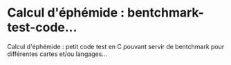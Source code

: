# Calcul d'éphémide : bentchmark-test-code...
Calcul d'éphémide : petit code test en C pouvant servir de bentchmark pour différentes cartes et/ou langages...
